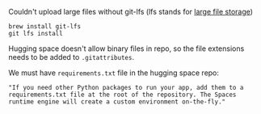 
Couldn't upload large files without git-lfs (lfs stands for [large file storage](https://stackoverflow.com/questions/67395259/git-clone-git-lfs-filter-process-git-lfs-command-not-found))

```
brew install git-lfs
git lfs install
```

Hugging space doesn't allow binary files in repo, so the file extensions needs to be added to `.gitattributes`.

We must have `requirements.txt` file in the hugging space repo:
```text
"If you need other Python packages to run your app, add them to a requirements.txt file at the root of the repository. The Spaces runtime engine will create a custom environment on-the-fly."
```

